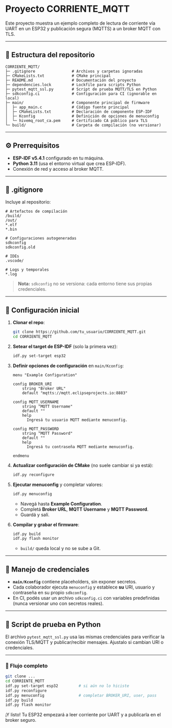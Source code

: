 # Proyecto CORRIENTE\_MQTT

Este proyecto muestra un ejemplo completo de lectura de corriente vía UART en un ESP32 y publicación segura (MQTTS) a un broker MQTT con TLS.

---

## 📁 Estructura del repositorio

```
CORRIENTE_MQTT/
├─ .gitignore                # Archivos y carpetas ignoradas
├─ CMakeLists.txt            # CMake principal
├─ README.md                 # Documentación del proyecto
├─ dependencies.lock         # Lockfile para scripts Python
├─ pytest_mqtt_ssl.py        # Script de prueba MQTT/TLS en Python
├─ sdkconfig.ci              # Configuración para CI (ignorable en local)
├─ main/                     # Componente principal de firmware
│  ├─ app_main.c             # Código fuente principal
│  ├─ CMakeLists.txt         # Declaración de componente ESP-IDF
│  ├─ Kconfig                # Definición de opciones de menuconfig
│  └─ hivemq_root_ca.pem     # Certificado CA público para TLS
└─ build/                    # Carpeta de compilación (no versionar)
```

---

## ⚙️ Prerrequisitos

* **ESP‑IDF v5.4.1** configurado en tu máquina.
* **Python 3.11** (usa el entorno virtual que crea ESP‑IDF).
* Conexión de red y acceso al broker MQTT.

---

## 📑 .gitignore

Incluye al repositorio:

```gitignore
# Artefactos de compilación
/build/
/out/
*.elf
*.bin

# Configuraciones autogeneradas
sdkconfig
sdkconfig.old

# IDEs
.vscode/

# Logs y temporales
*.log
```

> **Nota:** `sdkconfig` no se versiona: cada entorno tiene sus propias credenciales.

---

## 🔧 Configuración inicial

1. **Clonar el repo**:

   ```bash
   git clone https://github.com/tu_usuario/CORRIENTE_MQTT.git
   cd CORRIENTE_MQTT
   ```

2. **Setear el target de ESP-IDF** (solo la primera vez):

   ```bash
   idf.py set-target esp32
   ```

3. **Definir opciones de configuración** en `main/Kconfig`:

   ```kconfig
   menu "Example Configuration"

   config BROKER_URI
       string "Broker URL"
       default "mqtts://mqtt.eclipseprojects.io:8883"

   config MQTT_USERNAME
       string "MQTT Username"
       default ""
       help
         Ingresá tu usuario MQTT mediante menuconfig.

   config MQTT_PASSWORD
       string "MQTT Password"
       default ""
       help
         Ingresá tu contraseña MQTT mediante menuconfig.

   endmenu
   ```

4. **Actualizar configuración de CMake** (no suele cambiar si ya está):

   ```bash
   idf.py reconfigure
   ```

5. **Ejecutar menuconfig** y completar valores:

   ```bash
   idf.py menuconfig
   ```

   * Navegá hasta **Example Configuration**.
   * Completá **Broker URL**, **MQTT Username** y **MQTT Password**.
   * Guardá y salí.

6. **Compilar y grabar el firmware**:

   ```bash
   idf.py build
   idf.py flash monitor
   ```

   * `build/` queda local y no se sube a Git.

---

## 🔐 Manejo de credenciales

* **`main/Kconfig`** contiene placeholders, sin exponer secretos.
* Cada colaborador ejecuta `menuconfig` y establece **su** URI, usuario y contraseña en su propio `sdkconfig`.
* En CI, podés usar un archivo `sdkconfig.ci` con variables predefinidas (nunca versionar uno con secretos reales).

---

## 🧪 Script de prueba en Python

El archivo `pytest_mqtt_ssl.py` usa las mismas credenciales para verificar la conexión TLS/MQTT y publicar/recibir mensajes. Ajustalo si cambian URI o credenciales.

---

### 🎯 Flujo completo

```bash
git clone ...
cd CORRIENTE_MQTT
idf.py set-target esp32         # si aún no lo hiciste
idf.py reconfigure
idf.py menuconfig               # completar BROKER_URI, user, pass
idf.py build
idf.py flash monitor
```

¡Y listo! Tu ESP32 empezará a leer corriente por UART y a publicarla en el broker seguro.

